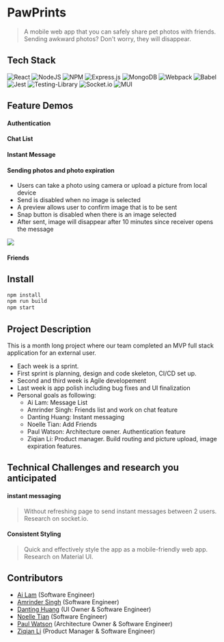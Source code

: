 # PawPrints

> A mobile web app that you can safely share pet photos with friends. Sending awkward photos? Don't worry, they will disappear.

## Tech Stack

![React](https://img.shields.io/badge/react-%2320232a.svg?style=for-the-badge&logo=react&logoColor=%2361DAFB)
![NodeJS](https://img.shields.io/badge/node.js-6DA55F?style=for-the-badge&logo=node.js&logoColor=white)
![NPM](https://img.shields.io/badge/NPM-%23000000.svg?style=for-the-badge&logo=npm&logoColor=white)
![Express.js](https://img.shields.io/badge/express.js-%23404d59.svg?style=for-the-badge&logo=express&logoColor=%2361DAFB)
![MongoDB](https://img.shields.io/badge/MongoDB-%234ea94b.svg?style=for-the-badge&logo=mongodb&logoColor=white)
![Webpack](https://img.shields.io/badge/webpack-%238DD6F9.svg?style=for-the-badge&logo=webpack&logoColor=black)
![Babel](https://img.shields.io/badge/Babel-F9DC3e?style=for-the-badge&logo=babel&logoColor=black)
![Jest](https://img.shields.io/badge/-jest-%23C21325?style=for-the-badge&logo=jest&logoColor=white)
![Testing-Library](https://img.shields.io/badge/-TestingLibrary-%23E33332?style=for-the-badge&logo=testing-library&logoColor=white)
![Socket.io](https://img.shields.io/badge/Socket.io-fff.svg?style=for-the-badge&logo=Socket.io&logoColor=black)
![MUI](https://img.shields.io/badge/MUI-007FFF.svg?style=for-the-badge&logo=MUI&logoColor=white)

## Feature Demos

#### Authentication

#### Chat List

#### Instant Message

#### Sending photos and photo expiration

- Users can take a photo using camera or upload a picture from local device
- Send is disabled when no image is selected
- A preview allows user to confirm image that is to be sent
- Snap button is disabled when there is an image selected
- After sent, image will disappear after 10 minutes since receiver opens the message

<img src="https://media.giphy.com/media/1LNfZAEHjvyCz4bo8F/giphy.gif" object-fit="cover" />

#### Friends

## Install

```sh
npm install
npm run build
npm start
```

## Project Description

This is a month long project where our team completed an MVP full stack application for an external user.

- Each week is a sprint.
- First sprint is planning, design and code skeleton, CI/CD set up.
- Second and third week is Agile developement
- Last week is app polish including bug fixes and UI finalization
- Personal goals as following:
  - Ai Lam: Message List
  - Amrinder Singh: Friends list and work on chat feature
  - Danting Huang: Instant messaging
  - Noelle Tian: Add Friends
  - Paul Watson: Architecture owner. Authentication feature
  - Ziqian Li: Product manager. Build routing and picture upload, image expiration features.

## Technical Challenges and research you anticipated

#### instant messaging

> Without refreshing page to send instant messages between 2 users. Research on socket.io.

#### Consistent Styling

> Quick and effectively style the app as a mobile-friendly web app. Research on Material UI.

## Contributors

- [Ai Lam](https://github.com/ai-lam) (Software Engineer)
- [Amrinder Singh](https://github.com/amrinder1650) (Software Engineer)
- [Danting Huang](https://github.com/sdhlyhb) (UI Owner & Software Engineer)
- [Noelle Tian](https://github.com/nuot) (Software Engineer)
- [Paul Watson](https://github.com/pewiii) (Architecture Owner & Software Engineer)
- [Ziqian Li](https://github.com/zxl3269117) (Product Manager & Software Engineer)
